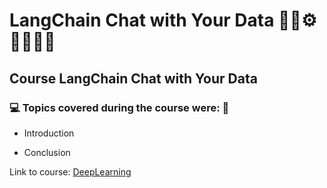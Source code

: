 # LangChain Chat with Your Data 🤖🎲⚙️🤯👨🏻‍💻
## Course LangChain Chat with Your Data
### 💻 Topics covered during the course were: 🚀

- Introduction

- Conclusion

Link to course: [DeepLearning](https://www.deeplearning.ai/short-courses/langchain-chat-with-your-data/)